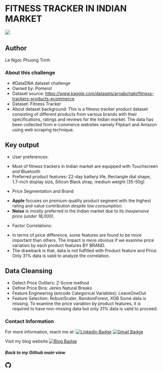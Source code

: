 # FITNESS TRACKER IN INDIAN MARKET

<img src="https://www.polar.com/en/img/cms/538586fede80a63faa57726b2ba8c1127a559c64-3480x1130-2560.webp"/>

## Author
Le Ngoc Phuong Trinh

### About this challenge
- #DataDNA dataset challenge
- Owned by: Pomerol
- Dataset source: https://www.kaggle.com/datasets/arnabchaki/fitness-trackers-products-ecommerce
- Dataset: Fitness Tracker 
- About dataset background: This is a fitness tracker product dataset consisting of different products from various brands with their specifications, 
ratings and reviews for the Indian market. The data has been collected from e-commerce websites namely Flipkart and Amazon using web scraping technique.

## Key output

- User preferences:
+ Most of fitness trackers in Indian market are equipped with Touchscreen and Bluetooth
+ Preferred product features: 22-day battery life, Rectangle dial shape, 1.7-inch display size, Silicon Black strap, medium weight (35-50g)
- Price Segmentation and Brand
+ <b>Apple</b> focuses on premium-quality product segment with the highest rating and value contribution <i>despite low consumption</i>.
+ <b>Noise</b> is mostly preferred in the Indian market due to its <i>inexpensive price (under 18,000)</i>.
- Factor Correlations:
+ In terms of price difference, some features are found to be more important than others. The impact is more obvious if we examine price variation by each product features BY BRAND.
+ The drawback is that, data is not fulfilled with Product feature and Price. Only 31% data is valid to analyze the correlation.

## Data Cleansing

- Detect Price Outliers: Z-Score method
- Define Price Bins: Jenks Natural Breaks
- Feature Engineering (encode Categorical Variables): LeaveOneOut
- Feature Selection: RobustScaler, RandomForest, XGB
Some data is missing. To examine the price variation by product features, it is required to have non-missing data but only 31% data is valid to proceed.


 ### Contact Information
 For more information, reach me at:
  [![Linkedin Badge](https://img.shields.io/badge/-LinkedIn-blue?style=flat&logo=Linkedin&logoColor=white)](https://www.linkedin.com/in/kayleetrinh99/) 
  [![Gmail Badge](https://img.shields.io/badge/-GMail-red?style=flat&logo=Gmail&logoColor=white)](mailto:lengocphuongtrinh.ftu2@gmail.com)
 
 Visit my blog website [![Blog Badge](https://img.shields.io/badge/-Blog-blue?style=flat&logo=Twitter&logoColor=white)](https://lnptchinchin.wixsite.com/chinchin)  

##### Back to my Github main view 
<a href="https://github.com/LeNgocPhuongTrinh">
  <img src="https://github.com/devicons/devicon/blob/master/icons/github/github-original.svg" width="20" height="20"> 
</a>
